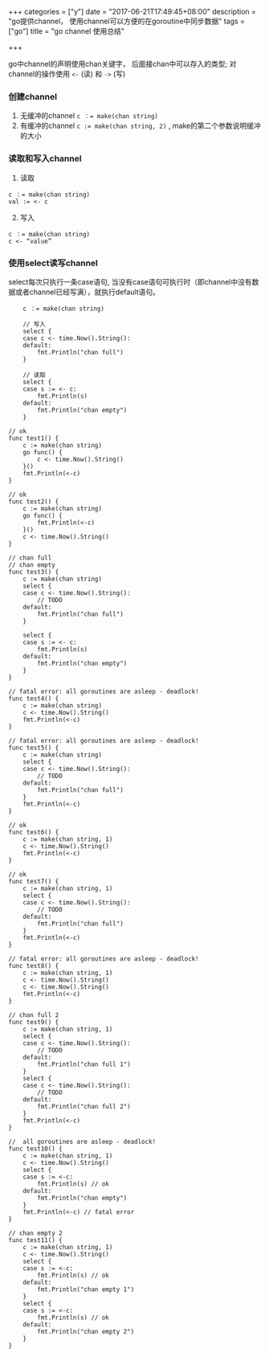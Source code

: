 +++
categories = ["y"]
date = "2017-06-21T17:49:45+08:00"
description = "go提供channel， 使用channel可以方便的在goroutine中同步数据"
tags = ["go"]
title = "go channel 使用总结"

+++

go中channel的声明使用chan关键字， 后面接chan中可以存入的类型; 对channel的操作使用 `<-` (读) 和 `->` (写)  


### 创建channel  
1. 无缓冲的channel `c ：= make(chan string)`  
2. 有缓冲的channel `c := make(chan string, 2)` , make的第二个参数说明缓冲的大小  


### 读取和写入channel  
1. 读取  

```
c ：= make(chan string)
val := <- c
```

2. 写入  

```
c ：= make(chan string)
c <- “value”
```

### 使用select读写channel  
select每次只执行一条case语句, 当没有case语句可执行时（即channel中没有数据或者channel已经写满），就执行default语句。  

```
    c ：= make(chan string)
    
    // 写入
	select {
	case c <- time.Now().String():
	default:
		fmt.Println("chan full")
	}
    
    // 读取
    select {
	case s := <- c:
		fmt.Println(s)
	default:
		fmt.Println("chan empty")
	}
```

```
// ok
func test1() {
	c := make(chan string)
	go func() {
		c <- time.Now().String()
	}()
	fmt.Println(<-c)
}
```

```
// ok
func test2() {
	c := make(chan string)
	go func() {
        fmt.Println(<-c)
	}()
	c <- time.Now().String()
}
```

```
// chan full
// chan empty
func test3() {
	c := make(chan string)
	select {
	case c <- time.Now().String():
		// TODO
	default:
		fmt.Println("chan full")
	}
    
    select {
	case s := <- c:
		fmt.Println(s)
	default:
		fmt.Println("chan empty")
	}
}
```

```
// fatal error: all goroutines are asleep - deadlock!
func test4() {
	c := make(chan string)
	c <- time.Now().String()
	fmt.Println(<-c)
}
```

```
// fatal error: all goroutines are asleep - deadlock!
func test5() {
	c := make(chan string)
	select {
	case c <- time.Now().String():
		// TODO
	default:
		fmt.Println("chan full")
	}
	fmt.Println(<-c)
}
```

```
// ok
func test6() {
	c := make(chan string, 1)
	c <- time.Now().String()
	fmt.Println(<-c)
}
```

```
// ok
func test7() {
	c := make(chan string, 1)
	select {
	case c <- time.Now().String():
		// TODO
	default:
		fmt.Println("chan full")
	}
	fmt.Println(<-c)
}
```

```
// fatal error: all goroutines are asleep - deadlock!
func test8() {
	c := make(chan string, 1)
	c <- time.Now().String()
    c <- time.Now().String()
	fmt.Println(<-c)
}
```

```
// chan full 2
func test9() {
	c := make(chan string, 1)
	select {
	case c <- time.Now().String():
		// TODO
	default:
		fmt.Println("chan full 1")
	}
    select {
	case c <- time.Now().String():
		// TODO
	default:
		fmt.Println("chan full 2")
	}
	fmt.Println(<-c)
}
```

```
//  all goroutines are asleep - deadlock!
func test10() {
	c := make(chan string, 1)
	c <- time.Now().String()
    select {
    case s := <-c:
        fmt.Println(s) // ok
    default:
        fmt.Println("chan empty")
    }
	fmt.Println(<-c) // fatal error
}
```

```
// chan empty 2
func test11() {
	c := make(chan string, 1)
	c <- time.Now().String()
    select {
    case s := <-c:
        fmt.Println(s) // ok
    default:
        fmt.Println("chan empty 1")
    }
    select {
    case s := <-c:
        fmt.Println(s) // ok
    default:
        fmt.Println("chan empty 2")
    }
}
```